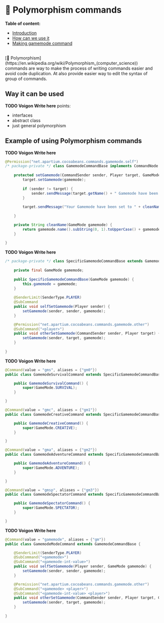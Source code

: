 # 🧬 Polymorphism commands

**Table of content:**
- [Introduction](#introduction)
- [How can we use it](#way-it-can-be-used)
- [Making gamemode command](#example-of-using-polymorphism-commands)

<br id="introduction"/>
[🧬 Polymorphism](https://en.wikipedia.org/wiki/Polymorphism_(computer_science)) commands are way to make the process of writing commands easier and avoid code duplication.
At also provide easier way to edit the syntax of group of commands.

## Way it can be used

**TODO Voigon Write here**
points:
 - interfaces
 - abstract class
 - just general polymorphism

## Example of using Polymorphism commands

**TODO Voigon Write here**
```java
@Permission("net.apartium.cocoabeans.commands.gamemode.self")
/* package-private */ class GamemodeCommandBase implements CommandNode {
    
    protected setGamemode(CommandSender sender, Player target, GameMode gamemode) {
        target.setGamemode(gamemode);
        
        if (sender != target) {
            sender.sendMessage(target.getName() + " Gamemode have been set to " + cleanName(gamemode));
        }
        
        target.sendMessage("Your Gamemode have been set to " + cleanName(gamemode));
        
    }

    private String cleanName(GameMode gamemode) {
        return gamemode.name().subString(0, 1).toUpperCase() + gamemode.name().subString(1).toLowerCase();
    }
    
}
```

**TODO Voigon Write here**

```java
/* package-private */ class SpecificGamemodeCommandBase extends GamemodeCommandBase {
    
    private final GameMode gamemode;
    
    public SpecificGamemodeCommandBase(GameMode gamemode) {
        this.gamemode = gamemode;
    }
    
    @SenderLimit(SenderType.PLAYER)
    @SubCommand
    public void selfSetGamemode(Player sender) {
        setGamemode(sender, sender, gamemode);
    }

    @Permission("net.apartium.cocoabeans.commands.gamemode.other")
    @SubCommand("<player>")
    public void otherSetGamemode(CommandSender sender, Player target) {
        setGamemode(sender, target, gamemode);
    }
    
}
```

**TODO Voigon Write here**

<tabs>
<tab title="Survival">

```java
@Command(value = "gms", aliases = {"gm0"})
public class GamemodeSurvivalCommand extends SpecificGamemodeCommandBase {

    public GamemodeSurvivalCommand() {
        super(GameMode.SURVIVAL);
    }

}
```

</tab>
<tab title="Creative">

```java
@Command(value = "gmc", aliases = {"gm1"})
public class GamemodeCreativeCommand extends SpecificGamemodeCommandBase {

    public GamemodeCreativeCommand() {
        super(GameMode.CREATIVE);
    }

}

```

</tab>
<tab title="Adventure">

```java
@Command(value = "gma", aliases = {"gm2"})
public class GamemodeAdventureCommand extends SpecificGamemodeCommandBase {

    public GamemodeAdventureCommand() {
        super(GameMode.ADVENTURE);
    }

}
```

</tab>
<tab title="Spectator">

```java
@Command(value = "gmsp", aliases = {"gm3"})
public class GamemodeSpectatorCommand extends SpecificGamemodeCommandBase {

    public GamemodeSpectatorCommand() {
        super(GameMode.SPECTATOR);
    }

}
```

</tab>
</tabs>

**TODO Voigon Write here**
```java
@Command(value = "gamemode", aliases = {"gm"})
public class GamemodeModeCommand extends GamemodeCommandBase {

    @SenderLimit(SenderType.PLAYER)
    @SubCommand("<gamemode>")
    @SubCommand("<gamemode-int-value>")
    public void selfSetGamemode(Player sender, GameMode gamemode) {
        setGamemode(sender, sender, gamemode);
    }

    @Permission("net.apartium.cocoabeans.commands.gamemode.other")
    @SubCommand("<gamemode> <player>")
    @SubCommand("<gamemode-int-value> <player>")
    public void otherSetGamemode(CommandSender sender, Player target, GameMode gamemode) {
        setGamemode(sender, target, gamemode);
    }
    
}
```

